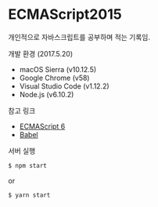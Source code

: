 # ECMAScript2015

개인적으로 자바스크립트를 공부하며 적는 기록임.

개발 환경 (2017.5.20)
- macOS Sierra (v10.12.5)
- Google Chrome (v58)
- Visual Studio Code (v1.12.2)
- Node.js (v6.10.2)

참고 링크
- [ECMAScript 6](http://www.aladin.co.kr/shop/wproduct.aspx?ItemId=100942112)
- [Babel](https://babeljs.io/)

서버 실행
```sh
$ npm start
```
or
```sh
$ yarn start
```
